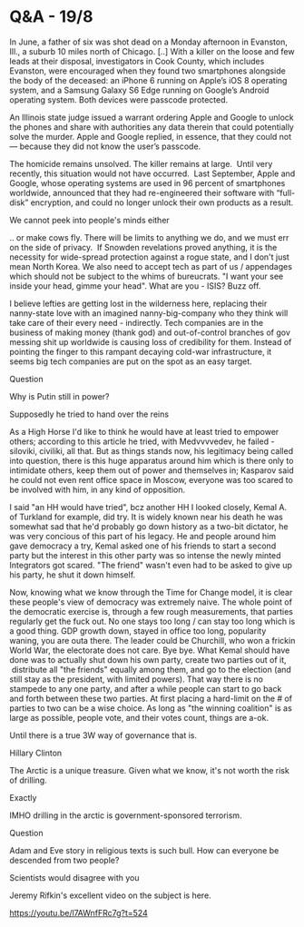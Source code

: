 # Q&A - 19/8

In June, a father of six was shot dead on a Monday afternoon in Evanston, Ill., a suburb 10 miles north of Chicago. [..] With a killer on the loose and few leads at their disposal, investigators in Cook County, which includes Evanston, were encouraged when they found two smartphones alongside the body of the deceased: an iPhone 6 running on Apple’s iOS 8 operating system, and a Samsung Galaxy S6 Edge running on Google’s Android operating system. Both devices were passcode protected.

An Illinois state judge issued a warrant ordering Apple and Google to unlock the phones and share with authorities any data therein that could potentially solve the murder. Apple and Google replied, in essence, that they could not — because they did not know the user’s passcode.

The homicide remains unsolved. The killer remains at large.  Until very recently, this situation would not have occurred.  Last September, Apple and Google, whose operating systems are used in 96 percent of smartphones worldwide, announced that they had re-engineered their software with “full-disk” encryption, and could no longer unlock their own products as a result.

We cannot peek into people's minds either

.. or make cows fly. There will be limits to anything we do, and we must err on the side of privacy.  If Snowden revelations proved anything, it is the necessity for wide-spread protection against a rogue state, and I don't just mean North Korea. We also need to accept tech as part of us / appendages which should not be subject to the whims of bureucrats. "I want your see inside your head, gimme your head". What are you - ISIS? Buzz off. 

I believe lefties are getting lost in the wilderness here, replacing their nanny-state love with an imagined nanny-big-company who they think will take care of their every need - indirectly. Tech companies are in the business of making money (thank god) and out-of-control branches of gov messing shit up worldwide is causing loss of credibility for them. Instead of pointing the finger to this rampant decaying cold-war infrastructure, it seems big tech companies are put on the spot as an easy target. 

Question 

Why is Putin still in power?

Supposedly he tried to hand over the reins

As a High Horse I'd like to think he would have at least tried to empower others; according to this article he tried, with Medvvvvedev, he failed - siloviki, civiliki, all that. But as things stands now, his legitimacy being called into question, there is this huge apparatus around him which is there only to intimidate others, keep them out of power and themselves in; Kasparov said he could not even rent office space in Moscow, everyone was too scared to be involved with him, in any kind of opposition.

I said "an HH would have tried", bcz another HH I looked closely, Kemal A. of Turkland for example, did try. It is widely known near his death he was somewhat sad that he'd probably go down history as a two-bit dictator, he was very concious of this part of his legacy. He and people around him gave democracy a try, Kemal asked one of his friends to start a second party but the interest in this other party was so intense the newly minted Integrators got scared. "The friend" wasn't even had to be asked to give up his party, he shut it down himself. 

Now, knowing what we know through the Time for Change model, it is clear these people's view of democracy was extremely naive. The whole point of the democratic exercise is, through a few rough measurements, that parties regularly get the fuck out. No one stays too long / can stay too long which is a good thing. GDP growth down, stayed in office too long, popularity waning, you are outa there. The leader could be Churchill, who won a frickin World War, the electorate does not care. Bye bye. What Kemal should have done was to actually shut down his own party, create two parties out of it,  distribute all "the friends" equally among them, and go to the election (and still stay as the president, with limited powers). That way there is no stampede to any one party, and after a while people can start to go back and forth between these two parties. At first placing a hard-limit on the # of parties to two can be a wise choice. As long as "the winning coalition" is as large as possible, people vote, and their votes count, things are a-ok.

Until there is a true 3W way of governance that is.

Hillary Clinton

The Arctic is a unique treasure. Given what we know, it's not worth the risk of drilling.

Exactly

IMHO drilling in the arctic is government-sponsored terrorism. 

Question

Adam and Eve story in religious texts is such bull. How can everyone be descended from two people?

Scientists would disagree with you

Jeremy Rifkin's excellent video on the subject is here. 

https://youtu.be/l7AWnfFRc7g?t=524









